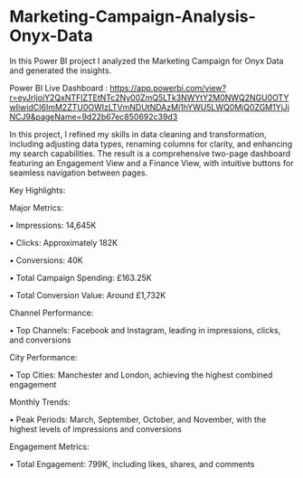 # Marketing-Campaign-Analysis-Onyx-Data
In this Power BI project I analyzed the Marketing Campaign for Onyx Data and generated the insights.

Power BI Live Dashboard : https://app.powerbi.com/view?r=eyJrIjoiY2QxNTFlZTEtNTc2Ny00ZmQ5LTk3NWYtY2M0NWQ2NGU0OTYwIiwidCI6ImM2ZTU0OWIzLTVmNDUtNDAzMi1hYWU5LWQ0MjQ0ZGM1YjJjNCJ9&pageName=9d22b67ec850692c39d3

In this project, I refined my skills in data cleaning and transformation, including adjusting data types, renaming columns for clarity, and enhancing my search capabilities. The result is a comprehensive two-page dashboard featuring an Engagement View and a Finance View, with intuitive buttons for seamless navigation between pages.

Key Highlights:

Major Metrics:

•	Impressions: 14,645K

•	Clicks: Approximately 182K

•	Conversions: 40K

•	Total Campaign Spending: £163.25K

•	Total Conversion Value: Around £1,732K

Channel Performance:

•	Top Channels: Facebook and Instagram, leading in impressions, clicks, and conversions

City Performance:

•	Top Cities: Manchester and London, achieving the highest combined engagement

Monthly Trends:

•	Peak Periods: March, September, October, and November, with the highest levels of impressions and conversions

Engagement Metrics:

•	Total Engagement: 799K, including likes, shares, and comments

